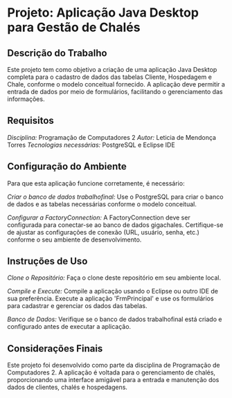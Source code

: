 # Projeto: Aplicação Java Desktop para Gestão de Chalés
## Descrição do Trabalho
Este projeto tem como objetivo a criação de uma aplicação Java Desktop completa para o cadastro de dados das tabelas Cliente, Hospedagem e Chale, conforme o modelo conceitual fornecido. A aplicação deve permitir a entrada de dados por meio de formulários, facilitando o gerenciamento das informações.

## Requisitos
*Disciplina:* Programação de Computadores 2
*Autor:* Leticia de Mendonça Torres
*Tecnologias necessárias:* PostgreSQL e Eclipse IDE

## Configuração do Ambiente
Para que esta aplicação funcione corretamente, é necessário:

*Criar o banco de dados trabalhofinal:*
Use o PostgreSQL para criar o banco de dados e as tabelas necessárias conforme o modelo conceitual.

*Configurar a FactoryConnection:*
A FactoryConnection deve ser configurada para conectar-se ao banco de dados gigachales.
Certifique-se de ajustar as configurações de conexão (URL, usuário, senha, etc.) conforme o seu ambiente de desenvolvimento.

## Instruções de Uso
*Clone o Repositório:*
Faça o clone deste repositório em seu ambiente local.

*Compile e Execute:*
Compile a aplicação usando o Eclipse ou outro IDE de sua preferência.
Execute a aplicação 'FrmPrincipal' e use os formulários para cadastrar e gerenciar os dados das tabelas.

*Banco de Dados:*
Verifique se o banco de dados trabalhofinal está criado e configurado antes de executar a aplicação.

## Considerações Finais
Este projeto foi desenvolvido como parte da disciplina de Programação de Computadores 2. A aplicação é voltada para o gerenciamento de chalés, proporcionando uma interface amigável para a entrada e manutenção dos dados de clientes, chalés e hospedagens.
